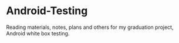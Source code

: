 # Android-Testing

Reading materials, notes, plans and others for my graduation project, Android white box testing.